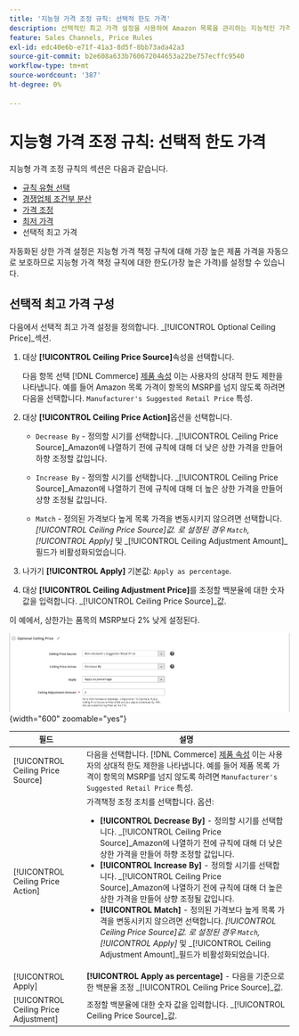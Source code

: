 ```yaml
---
title: '지능형 가격 조정 규칙: 선택적 한도 가격'
description: 선택적인 최고 가격 설정을 사용하여 Amazon 목록을 관리하는 지능적인 가격 책정 규칙으로부터 가장 높은 제품 가격을 보호합니다.
feature: Sales Channels, Price Rules
exl-id: edc40e6b-e71f-41a3-8d5f-8bb73ada42a3
source-git-commit: b2e608a633b760672044653a22be757ecffc9540
workflow-type: tm+mt
source-wordcount: '387'
ht-degree: 0%

---
```


# 지능형 가격 조정 규칙: 선택적 한도 가격

지능형 가격 조정 규칙의 섹션은 다음과 같습니다.

- [규칙 유형 선택](./intelligent-repricing-rules.md)
- [경쟁업체 조건부 분산](./competitor-conditional-variances.md)
- [가격 조정](./price-adjustment.md)
- [최저 가격](./floor-price.md)
- 선택적 최고 가격

자동화된 상한 가격 설정은 지능형 가격 책정 규칙에 대해 가장 높은 제품 가격을 자동으로 보호하므로 지능형 가격 책정 규칙에 대한 한도(가장 높은 가격)를 설정할 수 있습니다.

## 선택적 최고 가격 구성

다음에서 선택적 최고 가격 설정을 정의합니다. _[!UICONTROL Optional Ceiling Price]_섹션.

1. 대상 **[!UICONTROL Ceiling Price Source]**&#x200B;속성을 선택합니다.

   다음 항목 선택 [!DNL Commerce] [제품 속성](https://experienceleague.adobe.com/docs/commerce-admin/catalog/product-attributes/product-attributes.html) 이는 사용자의 상대적 한도 제한을 나타냅니다. 예를 들어 Amazon 목록 가격이 항목의 MSRP를 넘지 않도록 하려면 다음을 선택합니다. `Manufacturer's Suggested Retail Price` 특성.

1. 대상 **[!UICONTROL Ceiling Price Action]**&#x200B;옵션을 선택합니다.

   - `Decrease By` - 정의할 시기를 선택합니다. _[!UICONTROL Ceiling Price Source]_Amazon에 나열하기 전에 규칙에 대해 더 낮은 상한 가격을 만들어 하향 조정할 값입니다.

   - `Increase By` - 정의할 시기를 선택합니다. _[!UICONTROL Ceiling Price Source]_Amazon에 나열하기 전에 규칙에 대해 더 높은 상한 가격을 만들어 상향 조정될 값입니다.

   - `Match` - 정의된 가격보다 높게 목록 가격을 변동시키지 않으려면 선택합니다. _[!UICONTROL Ceiling Price Source]_값. 로 설정된 경우 `Match`,_[!UICONTROL Apply]_ 및 _[!UICONTROL Ceiling Adjustment Amount]_필드가 비활성화되었습니다.

1. 나가기 **[!UICONTROL Apply]** 기본값: `Apply as percentage`.

1. 대상 **[!UICONTROL Ceiling Adjustment Price]**&#x200B;를 조정할 백분율에 대한 숫자 값을 입력합니다. _[!UICONTROL Ceiling Price Source]_값.

이 예에서, 상한가는 품목의 MSRP보다 2% 낮게 설정된다.

![지능형 가격 조정 규칙 - 선택적 한도 가격](assets/ob-intelligent-price-rule-ceiling.png){width="600" zoomable="yes"}

| 필드 | 설명 |
|---------------------------------------|-----------------------------------------------------------------------------------------------------------------------------------------------------------------------------------------------------------------------------------------------------------------------------------------------------------------------------------------------------------------------------------------------------------------------------------------------------------------------------------------------------------------------------------------------------------------------------------------------------------------------------------------------------------------------------------------------------------------------------------------------------------|
| [!UICONTROL Ceiling Price Source] | 다음을 선택합니다. [!DNL Commerce] [제품 속성](https://experienceleague.adobe.com/docs/commerce-admin/catalog/product-attributes/product-attributes.html) 이는 사용자의 상대적 한도 제한을 나타냅니다. 예를 들어 제품 목록 가격이 항목의 MSRP를 넘지 않도록 하려면 `Manufacturer's Suggested Retail Price` 특성. |
| [!UICONTROL Ceiling Price Action] | 가격책정 조정 조치를 선택합니다. 옵션:<ul><li>**[!UICONTROL Decrease By]** - 정의할 시기를 선택합니다. _[!UICONTROL Ceiling Price Source]_Amazon에 나열하기 전에 규칙에 대해 더 낮은 상한 가격을 만들어 하향 조정할 값입니다.</li><li>**[!UICONTROL Increase By]** - 정의할 시기를 선택합니다. _[!UICONTROL Ceiling Price Source]_Amazon에 나열하기 전에 규칙에 대해 더 높은 상한 가격을 만들어 상향 조정될 값입니다.</li><li>**[!UICONTROL Match]** - 정의된 가격보다 높게 목록 가격을 변동시키지 않으려면 선택합니다. _[!UICONTROL Ceiling Price Source]_값. 로 설정된 경우 `Match`,_[!UICONTROL Apply]_ 및 _[!UICONTROL Ceiling Adjustment Amount]_필드가 비활성화되었습니다.</li></ul> |
| [!UICONTROL Apply] | **[!UICONTROL Apply as percentage]** - 다음을 기준으로 한 백분율 조정 _[!UICONTROL Ceiling Price Source]_값. |
| [!UICONTROL Ceiling Price Adjustment] | 조정할 백분율에 대한 숫자 값을 입력합니다. _[!UICONTROL Ceiling Price Source]_값. |
